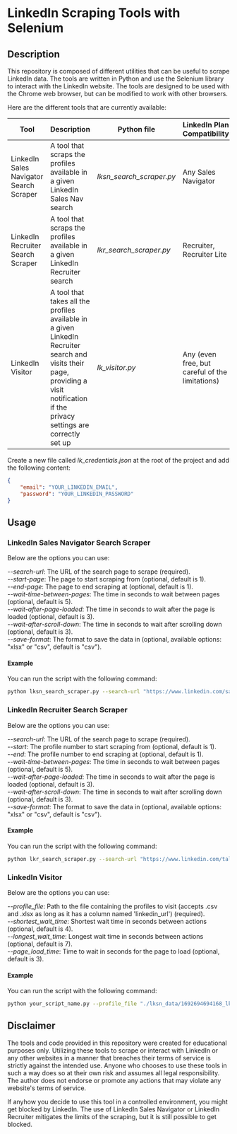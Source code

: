 # LinkedIn Scraping Tools with Selenium
## Description
This repository is composed of different utilities that can be useful to scrape LinkedIn data. The tools are written in Python and use the Selenium library to interact with the LinkedIn website. The tools are designed to be used with the Chrome web browser, but can be modified to work with other browsers.

Here are the different tools that are currently available:

| Tool | Description | Python file | LinkedIn Plan Compatibility |
| --- | --- | --- | --- |
| LinkedIn Sales Navigator Search Scraper | A tool that scraps the profiles available in a given LinkedIn Sales Nav search | *lksn_search_scraper.py* | Any Sales Navigator |
| LinkedIn Recruiter Search Scraper | A tool that scraps the profiles available in a given LinkedIn Recruiter search | *lkr_search_scraper.py* | Recruiter, Recruiter Lite |
| LinkedIn Visitor | A tool that takes all the profiles available in a given LinkedIn Recruiter search and visits their page, providing a visit notification if the privacy settings are correctly set up | *lk_visitor.py* | Any (even free, but careful of the limitations) |

Create a new file called *lk_credentials.json* at the root of the project and add the following content:
```json
{
    "email": "YOUR_LINKEDIN_EMAIL",
    "password": "YOUR_LINKEDIN_PASSWORD"
}
```

## Usage
### LinkedIn Sales Navigator Search Scraper
Below are the options you can use:

*--search-url*: The URL of the search page to scrape (required).\
*--start-page*: The page to start scraping from (optional, default is 1).\
*--end-page*: The page to end scraping at (optional, default is 1).\
*--wait-time-between-pages*: The time in seconds to wait between pages (optional, default is 5).\
*--wait-after-page-loaded*: The time in seconds to wait after the page is loaded (optional, default is 3).\
*--wait-after-scroll-down*: The time in seconds to wait after scrolling down (optional, default is 3).\
*--save-format*: The format to save the data in (optional, available options: "xlsx" or "csv", default is "csv").

#### Example
You can run the script with the following command:
```bash	
python lksn_search_scraper.py --search-url "https://www.linkedin.com/sales/search/people?query=(spellCorrectionEnabled%3Atrue%2Ckeywords%3Ascraping)" --start-page 1 --end-page 5 --save-format "csv"
```

### LinkedIn Recruiter Search Scraper
Below are the options you can use:

*--search-url*: The URL of the search page to scrape (required).\
*--start*: The profile number to start scraping from (optional, default is 1).\
*--end*: The profile number to end scraping at (optional, default is 1).\
*--wait-time-between-pages*: The time in seconds to wait between pages (optional, default is 5).\
*--wait-after-page-loaded*: The time in seconds to wait after the page is loaded (optional, default is 3).\
*--wait-after-scroll-down*: The time in seconds to wait after scrolling down (optional, default is 3).\
*--save-format*: The format to save the data in (optional, available options: "xlsx" or "csv", default is "csv").

#### Example
You can run the script with the following command:
```bash
python lkr_search_scraper.py --search-url "https://www.linkedin.com/talent/search?searchContextId=8fe5d263-7739-471f-89ea-6b0a4d0fd91d&searchHistoryId=5262292356&searchRequestId=ca1839e7-ba16-4ad4-80ed-d13873939073" --start 5 --end 20 --save-format "csv"
```

### LinkedIn Visitor
Below are the options you can use:

*--profile_file*: Path to the file containing the profiles to visit (accepts .csv and .xlsx as long as it has a column named 'linkedin_url') (required).\
*--shortest_wait_time*: Shortest wait time in seconds between actions (optional, default is 4).\
*--longest_wait_time*: Longest wait time in seconds between actions (optional, default is 7).\
*--page_load_time*: Time to wait in seconds for the page to load (optional, default is 3).

#### Example
You can run the script with the following command:
```bash
python your_script_name.py --profile_file "./lksn_data/1692694694168_lk_salesnav_export.csv" --shortest_wait_time 3 --longest_wait_time 8 --page_load_time 4
```



## Disclaimer
The tools and code provided in this repository were created for educational purposes only. Utilizing these tools to scrape or interact with LinkedIn or any other websites in a manner that breaches their terms of service is strictly against the intended use. Anyone who chooses to use these tools in such a way does so at their own risk and assumes all legal responsibility. The author does not endorse or promote any actions that may violate any website's terms of service.

If anyhow you decide to use this tool in a controlled environment, you might get blocked by LinkedIn. The use of LinkedIn Sales Navigator or LinkedIn Recruiter mitigates the limits of the scraping, but it is still possible to get blocked.
